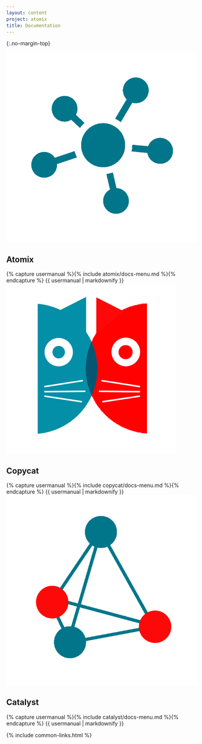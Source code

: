 ```yaml
---
layout: content
project: atomix
title: Documentation
---
```


{:.no-margin-top}
<div class="conatiner">
  <div class="row">
    <div class="col-md-4">
      <div class="docs-logo-heading"><img src="/assets/img/atomix.png" /><h2>Atomix</h2></div>
      <div id="toc" project="atomix">
{% capture usermanual %}{% include atomix/docs-menu.md %}{% endcapture %}
{{ usermanual | markdownify }}
      </div>
    </div>
    <div class="col-md-4">
      <div class="docs-logo-heading"><img src="/assets/img/copycat.png" /><h2>Copycat</h2></div>
      <div id="toc" project="copycat">
{% capture usermanual %}{% include copycat/docs-menu.md %}{% endcapture %}
{{ usermanual | markdownify }}
      </div>
    </div>
    <div class="col-md-4">
      <div class="docs-logo-heading"><img src="/assets/img/catalyst.png" /><h2>Catalyst</h2></div>
      <div id="toc" project="catalyst">
{% capture usermanual %}{% include catalyst/docs-menu.md %}{% endcapture %}
{{ usermanual | markdownify }}
      </div>
    </div>
  </div>
</div>

{% include common-links.html %}